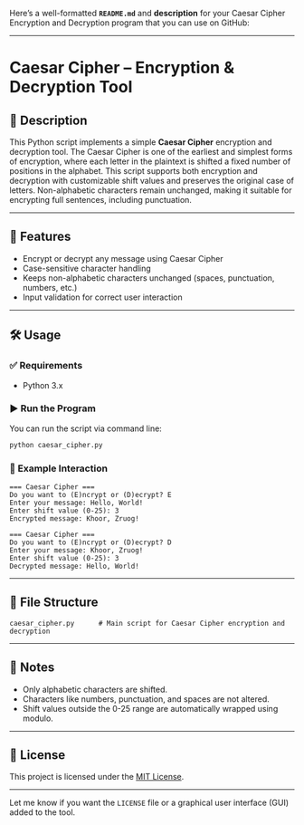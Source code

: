Here’s a well-formatted **`README.md`** and **description** for your Caesar Cipher Encryption and Decryption program that you can use on GitHub:

---

# Caesar Cipher – Encryption & Decryption Tool

## 📜 Description

This Python script implements a simple **Caesar Cipher** encryption and decryption tool. The Caesar Cipher is one of the earliest and simplest forms of encryption, where each letter in the plaintext is shifted a fixed number of positions in the alphabet. This script supports both encryption and decryption with customizable shift values and preserves the original case of letters. Non-alphabetic characters remain unchanged, making it suitable for encrypting full sentences, including punctuation.

---

## 🚀 Features

- Encrypt or decrypt any message using Caesar Cipher
- Case-sensitive character handling
- Keeps non-alphabetic characters unchanged (spaces, punctuation, numbers, etc.)
- Input validation for correct user interaction

---

## 🛠️ Usage

### ✅ Requirements
- Python 3.x

### ▶️ Run the Program

You can run the script via command line:

```bash
python caesar_cipher.py
```

### 🔧 Example Interaction

```
=== Caesar Cipher ===
Do you want to (E)ncrypt or (D)ecrypt? E
Enter your message: Hello, World!
Enter shift value (0-25): 3
Encrypted message: Khoor, Zruog!
```

```
=== Caesar Cipher ===
Do you want to (E)ncrypt or (D)ecrypt? D
Enter your message: Khoor, Zruog!
Enter shift value (0-25): 3
Decrypted message: Hello, World!
```

---

## 📂 File Structure

```
caesar_cipher.py      # Main script for Caesar Cipher encryption and decryption
```

---

## 📌 Notes

- Only alphabetic characters are shifted.
- Characters like numbers, punctuation, and spaces are not altered.
- Shift values outside the 0-25 range are automatically wrapped using modulo.

---

## 📃 License

This project is licensed under the [MIT License](LICENSE).

---

Let me know if you want the `LICENSE` file or a graphical user interface (GUI) added to the tool.

